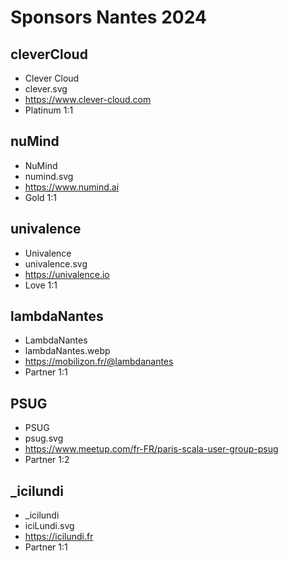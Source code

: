 # Sponsors Nantes 2024

## cleverCloud

- Clever Cloud
- clever.svg
- https://www.clever-cloud.com
- Platinum
1:1

## nuMind

- NuMind
- numind.svg
- https://www.numind.ai
- Gold
1:1

## univalence

- Univalence
- univalence.svg
- https://univalence.io
- Love
1:1

## lambdaNantes

- LambdaNantes
- lambdaNantes.webp
- https://mobilizon.fr/@lambdanantes
- Partner
1:1

## PSUG

- PSUG
- psug.svg
- https://www.meetup.com/fr-FR/paris-scala-user-group-psug
- Partner
1:2

## _icilundi

- _icilundi
- iciLundi.svg
- https://icilundi.fr
- Partner
1:1
